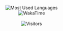 <p align="center">
<img alt="Most Used Languages" src="https://github-readme-stats.vercel.app/api/top-langs/?username=Strrobez&layout=compact&hide_border=true&langs_count=999&theme=synthwave">
 <br/>
<img alt="WakaTime" src="https://github-readme-stats.vercel.app/api/wakatime?username=Strobez&layout=compact&custom_title=My%20Week&hide_border=true&theme=dark&v=2"/>
 <br/><br/>
 <img alt="Visitors" src="https://visitor-badge.laobi.icu/badge?page_id=Strrobez"/>
</p>
